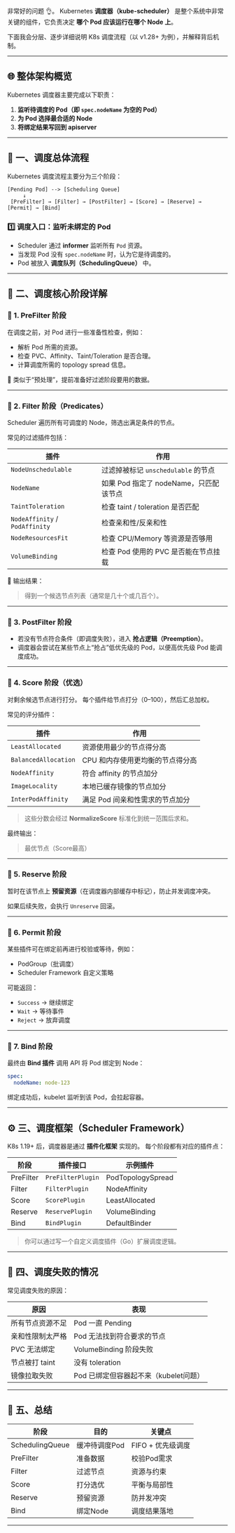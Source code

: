 

非常好的问题 👌。
Kubernetes **调度器（kube-scheduler）** 是整个系统中非常关键的组件，它负责决定 **哪个 Pod 应该运行在哪个 Node 上**。

下面我会分层、逐步详细说明 K8s 调度流程（以 v1.28+ 为例），并解释背后机制。

---

## 🌐 整体架构概览

Kubernetes 调度器主要完成以下职责：

1. **监听待调度的 Pod（即 `spec.nodeName` 为空的 Pod）**
2. **为 Pod 选择最合适的 Node**
3. **将绑定结果写回到 apiserver**

---

## 🧩 一、调度总体流程

Kubernetes 调度流程主要分为三个阶段：

```
[Pending Pod] --> [Scheduling Queue] 
     ↓
 [PreFilter] → [Filter] → [PostFilter] → [Score] → [Reserve] → [Permit] → [Bind]
```

### 1️⃣ 调度入口：监听未绑定的 Pod

* Scheduler 通过 **informer** 监听所有 `Pod` 资源。
* 当发现 Pod 没有 `spec.nodeName` 时，认为它是待调度的。
* Pod 被放入 **调度队列（SchedulingQueue）** 中。

---

## 🧮 二、调度核心阶段详解

### 🧩 1. **PreFilter 阶段**

在调度之前，对 Pod 进行一些准备性检查，例如：

* 解析 Pod 所需的资源。
* 检查 PVC、Affinity、Taint/Toleration 是否合理。
* 计算调度所需的 topology spread 信息。

🧠 类似于“预处理”，提前准备好过滤阶段要用的数据。

---

### 🧩 2. **Filter 阶段（Predicates）**

Scheduler 遍历所有可调度的 Node，筛选出满足条件的节点。

常见的过滤插件包括：

| 插件                             | 作用                         |
| ------------------------------ | -------------------------- |
| `NodeUnschedulable`            | 过滤掉被标记 `unschedulable` 的节点 |
| `NodeName`                     | 如果 Pod 指定了 nodeName，只匹配该节点 |
| `TaintToleration`              | 检查 taint / toleration 是否匹配 |
| `NodeAffinity` / `PodAffinity` | 检查亲和性/反亲和性                 |
| `NodeResourcesFit`             | 检查 CPU/Memory 等资源是否够用      |
| `VolumeBinding`                | 检查 Pod 使用的 PVC 是否能在节点挂载    |

🔎 输出结果：

> 得到一个候选节点列表（通常是几十个或几百个）。

---

### 🧩 3. **PostFilter 阶段**

* 若没有节点符合条件（即调度失败），进入 **抢占逻辑（Preemption）**。
* 调度器会尝试在某些节点上“抢占”低优先级的 Pod，以便高优先级 Pod 能调度成功。

---

### 🧩 4. **Score 阶段（优选）**

对剩余候选节点进行打分。
每个插件给节点打分（0–100），然后汇总加权。

常见的评分插件：

| 插件                   | 作用                 |
| -------------------- | ------------------ |
| `LeastAllocated`     | 资源使用最少的节点得分高       |
| `BalancedAllocation` | CPU 和内存使用更均衡的节点得分高 |
| `NodeAffinity`       | 符合 affinity 的节点加分  |
| `ImageLocality`      | 本地已缓存镜像的节点加分       |
| `InterPodAffinity`   | 满足 Pod 间亲和性需求的节点加分 |

> 这些分数会经过 **NormalizeScore** 标准化到统一范围后求和。

最终输出：

> 最优节点（Score最高）

---

### 🧩 5. **Reserve 阶段**

暂时在该节点上 **预留资源**（在调度器内部缓存中标记），防止并发调度冲突。

如果后续失败，会执行 `Unreserve` 回滚。

---

### 🧩 6. **Permit 阶段**

某些插件可在绑定前再进行校验或等待，例如：

* PodGroup（批调度）
* Scheduler Framework 自定义策略

可能返回：

* `Success` → 继续绑定
* `Wait` → 等待事件
* `Reject` → 放弃调度

---

### 🧩 7. **Bind 阶段**

最终由 **Bind 插件** 调用 API 将 Pod 绑定到 Node：

```yaml
spec:
  nodeName: node-123
```

绑定成功后，kubelet 监听到该 Pod，会拉起容器。

---

## ⚙️ 三、调度框架（Scheduler Framework）

K8s 1.19+ 后，调度器是通过 **插件化框架** 实现的。
每个阶段都有对应的插件点：

| 阶段        | 插件接口              | 示例插件              |
| --------- | ----------------- | ----------------- |
| PreFilter | `PreFilterPlugin` | PodTopologySpread |
| Filter    | `FilterPlugin`    | NodeAffinity      |
| Score     | `ScorePlugin`     | LeastAllocated    |
| Reserve   | `ReservePlugin`   | VolumeBinding     |
| Bind      | `BindPlugin`      | DefaultBinder     |

> 你可以通过写一个自定义调度插件（Go）扩展调度逻辑。

---

## 🧭 四、调度失败的情况

常见调度失败的原因：

| 原因         | 表现                       |
| ---------- | ------------------------ |
| 所有节点资源不足   | Pod 一直 Pending           |
| 亲和性限制太严格   | Pod 无法找到符合要求的节点          |
| PVC 无法绑定   | VolumeBinding 阶段失败       |
| 节点被打 taint | 没有 toleration            |
| 镜像拉取失败     | Pod 已绑定但容器起不来（kubelet问题） |

---

## 🧠 五、总结

| 阶段              | 目的       | 关键点          |
| --------------- | -------- | ------------ |
| SchedulingQueue | 缓冲待调度Pod | FIFO + 优先级调度 |
| PreFilter       | 准备数据     | 校验Pod需求      |
| Filter          | 过滤节点     | 资源与约束        |
| Score           | 打分选优     | 平衡与局部性       |
| Reserve         | 预留资源     | 防并发冲突        |
| Bind            | 绑定Node   | 调度结果落地       |

---

